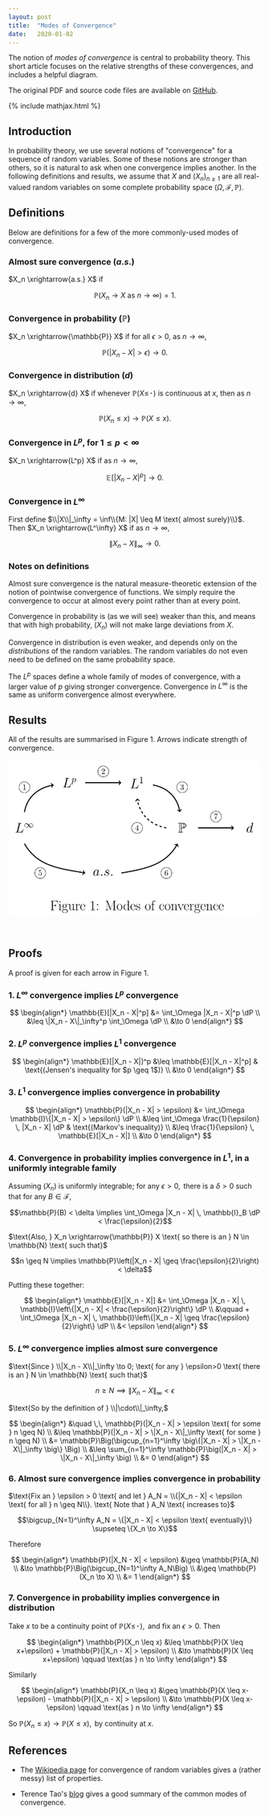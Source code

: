 ```yaml
---
layout: post
title:  "Modes of Convergence"
date:   2020-01-02
---
```


The notion of *modes of convergence* is central to
probability theory.
This short article focuses on the relative strengths of these convergences,
and includes a helpful diagram.

The original PDF and source code files are available on
[GitHub](https://github.com/WGUNDERWOOD/convergence-modes/).





{% include mathjax.html %}

<div style="display:none">
  $\newcommand \dP {\;\mathrm{d}\mathbb{P}}$
</div>




## Introduction

In probability theory, we use several notions of "convergence" for
a sequence of random variables.
Some of these notions are stronger than others, so it is natural to ask
when one convergence implies another.
In the following definitions and results, we assume that $X$ and $(X_n)_{n \geq 1}$ are all
real-valued random variables on some complete probability space
$(\Omega, \mathcal{F}, \mathbb{P})$.

## Definitions

Below are definitions for a few of the more
commonly-used modes of convergence.

### Almost sure convergence ($a.s.$)

$X_n \xrightarrow{a.s.} X$
if

$$\mathbb{P}(X_n \to X \text{ as } n \to \infty) = 1.$$

### Convergence in probability ($\mathbb{P}$)

$X_n \xrightarrow{\mathbb{P}} X$
if for all
$\epsilon > 0$,
as
$n \to \infty$,

$$\mathbb{P}(|X_n - X| > \epsilon) \to 0.$$

### Convergence in distribution ($d$)

$X_n \xrightarrow{d} X$
if whenever
$\mathbb{P}(X \leq \,\boldsymbol{\cdot}\,)$
is continuous at $x$,
then as
$n \to \infty$,

$$\mathbb{P}(X_n \leq x) \to \mathbb{P}(X \leq x).$$

### Convergence in $L^p$, for $1 \leq p < \infty$

$X_n \xrightarrow{L^p} X$
if as
$n \to \infty$,

$$\mathbb{E}[|X_n - X|^p] \to 0.$$

### Convergence in $L^\infty$

First define
$\\|X\\|_\infty = \inf\\{M: |X| \leq M \text{ almost surely}\\}$.
Then
$X_n \xrightarrow{L^\infty} X$
if as
$n \to \infty$,

$$\|X_n - X\|_\infty \to 0.$$

### Notes on definitions

Almost sure convergence is the natural measure-theoretic extension of the
notion of pointwise convergence of functions.
We simply require the convergence to occur at almost every point rather
than at every point.

Convergence in probability is (as we will see) weaker than this, and means that
with high probability, $(X_n)$ will not make large deviations from $X$.

Convergence in distribution is even weaker, and depends only on the
*distributions* of the random variables.
The random variables do not even need to be defined on the same probability space.

The $L^p$ spaces define a whole family of modes of convergence, with a larger value of $p$ giving
stronger convergence.
Convergence in $L^\infty$ is the same as uniform convergence almost everywhere.


## Results

All of the results are summarised in Figure 1.
Arrows indicate strength of convergence.

<p align = "center">
  <img style="float: center; padding-bottom: 30px; padding-top: 5px; width: 500px"
  src="/assets/graphics/posts/images_modes-of-convergence/diagram.png"/>
</p>

## Proofs

A proof is given for each arrow in Figure 1.

### 1. $L^\infty$ convergence implies $L^p$ convergence

$$
\begin{align*}
  \mathbb{E}[|X_n - X|^p]
  &= \int_\Omega |X_n - X|^p \dP \\
  &\leq \|X_n - X\|_\infty^p \int_\Omega \dP \\
  &\to 0
\end{align*}
$$


### 2. $L^p$ convergence implies $L^1$ convergence

$$
\begin{align*}
  \mathbb{E}[|X_n - X|]^p
  &\leq \mathbb{E}[|X_n - X|^p]
  & \text{(Jensen's inequality for $p \geq 1$)} \\
  &\to 0
\end{align*}
$$

### 3. $L^1$ convergence implies convergence in probability

$$
\begin{align*}
  \mathbb{P}(|X_n - X| > \epsilon)
  &= \int_\Omega \mathbb{I}\{|X_n - X| > \epsilon\} \dP \\
  &\leq \int_\Omega \frac{1}{\epsilon} \, |X_n - X| \dP & \text{(Markov's inequality)} \\
  &\leq \frac{1}{\epsilon} \, \mathbb{E}[|X_n - X|] \\
  &\to 0
\end{align*}
$$

### 4. Convergence in probability implies convergence in $L^1$, in a uniformly integrable family
$\text{Assuming } (X_n) \text{ is uniformly integrable;
for any } \epsilon > 0,
\text{ there is a } \delta > 0 \text{ such that}$
$\text{for
any } B \in \mathcal{F},$

$$\mathbb{P}(B) < \delta \implies \int_\Omega |X_n - X| \, \mathbb{I}_B \dP < \frac{\epsilon}{2}$$

$\text{Also, } X_n \xrightarrow{\mathbb{P}} X
\text{ so there is an } N \in \mathbb{N}
\text{ such that}$

$$n \geq N \implies \mathbb{P}\left(|X_n - X| \geq \frac{\epsilon}{2}\right) < \delta$$

$\text{Putting these together:}$

$$
\begin{align*}
  \mathbb{E}[|X_n - X|]
  &= \int_\Omega |X_n - X| \, \mathbb{I}\left\{|X_n - X| < \frac{\epsilon}{2}\right\} \dP \\
  &\qquad + \int_\Omega |X_n - X| \, \mathbb{I}\left\{|X_n - X| \geq \frac{\epsilon}{2}\right\} \dP \\
  &< \epsilon
\end{align*}
$$



### 5. $L^\infty$ convergence implies almost sure convergence
$\text{Since } \\|X_n - X\\|_\infty \to 0;
\text{ for any } \epsilon>0 \text{ there is an } N \in \mathbb{N}
\text{ such that}$

$$n \geq N \implies \|X_n - X\|_\infty < \epsilon$$

$\text{So by the definition of } \\|\cdot\\|_\infty,$

$$
\begin{align*}
  &\quad \,\, \mathbb{P}(|X_n - X| > \epsilon \text{ for some } n \geq N) \\
  &\leq \mathbb{P}(|X_n - X| > \|X_n - X\|_\infty \text{ for some } n \geq N) \\
  &= \mathbb{P}\Big(\bigcup_{n=1}^\infty \big\{|X_n - X| > \|X_n - X\|_\infty \big\} \Big) \\
  &\leq \sum_{n=1}^\infty \mathbb{P}\big(|X_n - X| > \|X_n - X\|_\infty \big) \\
  &= 0
\end{align*}
$$

### 6. Almost sure convergence implies convergence in probability
$\text{Fix an } \epsilon > 0
\text{ and let }
A_N = \\{|X_n - X| < \epsilon \text{ for all } n \geq N\\}.
\text{ Note that } A_N
\text{ increases to}$

$$\bigcup_{N=1}^\infty A_N = \{|X_n - X| < \epsilon \text{ eventually}\}
\supseteq \{X_n \to X\}$$

$\text{Therefore}$

$$
\begin{align*}
  \mathbb{P}(|X_N - X| < \epsilon)
  &\geq \mathbb{P}(A_N) \\
  &\to \mathbb{P}\Big(\bigcup_{N=1}^\infty A_N\Big) \\
  &\geq \mathbb{P}(X_n \to X) \\
  &= 1
\end{align*}
$$

### 7. Convergence in probability implies convergence in distribution
$\text{Take } x \text{ to be a continuity point of }
\mathbb{P}(X \leq \,\boldsymbol{\cdot}\,),
\text{ and fix an } \epsilon > 0. \text{ Then}$

$$
\begin{align*}
  \mathbb{P}(X_n \leq x)
  &\leq \mathbb{P}(X \leq x+\epsilon) + \mathbb{P}(|X_n - X| > \epsilon) \\
  &\to \mathbb{P}(X \leq x+\epsilon) \qquad \text{as } n \to \infty
\end{align*}
$$

$\text{Similarly}$

$$
\begin{align*}
  \mathbb{P}(X_n \leq x)
  &\geq \mathbb{P}(X \leq x-\epsilon) - \mathbb{P}(|X_n - X| > \epsilon) \\
  &\to \mathbb{P}(X \leq x-\epsilon) \qquad \text{as } n \to \infty
\end{align*}
$$

$\text{So } \mathbb{P}(X_n \leq x) \to \mathbb{P}(X \leq x),
\text{ by continuity at } x.$


## References

- The [Wikipedia page](https://en.wikipedia.org/wiki/Convergence_of_random_variables)
  for convergence of random variables gives a (rather messy) list
  of properties.

- Terence Tao's
  [blog](https://terrytao.wordpress.com/2010/10/02/245a-notes-4-modes-of-convergence/)
  gives a good summary of the common modes of convergence.
